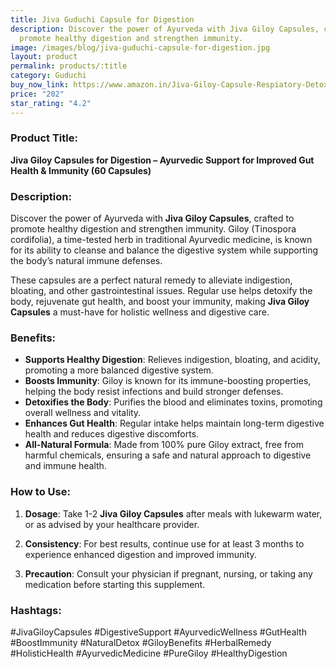 ```yaml
---
title: Jiva Guduchi Capsule for Digestion
description: Discover the power of Ayurveda with Jiva Giloy Capsules, crafted to
  promote healthy digestion and strengthen immunity.
image: /images/blog/jiva-guduchi-capsule-for-digestion.jpg
layout: product
permalink: products/:title
category: Guduchi
buy_now_link: https://www.amazon.in/Jiva-Giloy-Capsule-Respiatory-Detoxification/dp/B093KTSXX8/ref=sr_1_4_sspa?crid=1TX1M06Q0LCMB&tag=m0150-21
price: "202"
star_rating: "4.2"
---
```

### Product Title:
**Jiva Giloy Capsules for Digestion – Ayurvedic Support for Improved Gut Health & Immunity (60 Capsules)**

### Description:
Discover the power of Ayurveda with **Jiva Giloy Capsules**, crafted to promote healthy digestion and strengthen immunity. Giloy (Tinospora cordifolia), a time-tested herb in traditional Ayurvedic medicine, is known for its ability to cleanse and balance the digestive system while supporting the body’s natural immune defenses.

These capsules are a perfect natural remedy to alleviate indigestion, bloating, and other gastrointestinal issues. Regular use helps detoxify the body, rejuvenate gut health, and boost your immunity, making **Jiva Giloy Capsules** a must-have for holistic wellness and digestive care.

### Benefits:
- **Supports Healthy Digestion**: Relieves indigestion, bloating, and acidity, promoting a more balanced digestive system.
- **Boosts Immunity**: Giloy is known for its immune-boosting properties, helping the body resist infections and build stronger defenses.
- **Detoxifies the Body**: Purifies the blood and eliminates toxins, promoting overall wellness and vitality.
- **Enhances Gut Health**: Regular intake helps maintain long-term digestive health and reduces digestive discomforts.
- **All-Natural Formula**: Made from 100% pure Giloy extract, free from harmful chemicals, ensuring a safe and natural approach to digestive and immune health.

### How to Use:
1. **Dosage**: Take 1-2 **Jiva Giloy Capsules** after meals with lukewarm water, or as advised by your healthcare provider.
   
2. **Consistency**: For best results, continue use for at least 3 months to experience enhanced digestion and improved immunity.

3. **Precaution**: Consult your physician if pregnant, nursing, or taking any medication before starting this supplement.

### Hashtags:
#JivaGiloyCapsules #DigestiveSupport #AyurvedicWellness #GutHealth #BoostImmunity #NaturalDetox #GiloyBenefits #HerbalRemedy #HolisticHealth #AyurvedicMedicine #PureGiloy #HealthyDigestion
